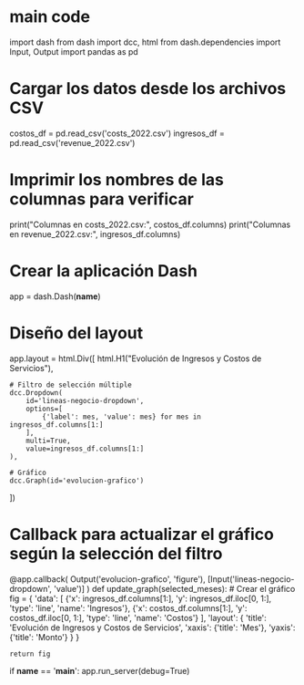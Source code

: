 # main code
import dash
from dash import dcc, html
from dash.dependencies import Input, Output
import pandas as pd

# Cargar los datos desde los archivos CSV
costos_df = pd.read_csv('costs_2022.csv')
ingresos_df = pd.read_csv('revenue_2022.csv')

# Imprimir los nombres de las columnas para verificar
print("Columnas en costs_2022.csv:", costos_df.columns)
print("Columnas en revenue_2022.csv:", ingresos_df.columns)

# Crear la aplicación Dash
app = dash.Dash(__name__)

# Diseño del layout
app.layout = html.Div([
    html.H1("Evolución de Ingresos y Costos de Servicios"),

    # Filtro de selección múltiple
    dcc.Dropdown(
        id='lineas-negocio-dropdown',
        options=[
            {'label': mes, 'value': mes} for mes in ingresos_df.columns[1:]
        ],
        multi=True,
        value=ingresos_df.columns[1:]
    ),

    # Gráfico
    dcc.Graph(id='evolucion-grafico')
])

# Callback para actualizar el gráfico según la selección del filtro
@app.callback(
    Output('evolucion-grafico', 'figure'),
    [Input('lineas-negocio-dropdown', 'value')]
)
def update_graph(selected_meses):
    # Crear el gráfico
    fig = {
        'data': [
            {'x': ingresos_df.columns[1:], 'y': ingresos_df.iloc[0, 1:], 'type': 'line', 'name': 'Ingresos'},
            {'x': costos_df.columns[1:], 'y': costos_df.iloc[0, 1:], 'type': 'line', 'name': 'Costos'}
        ],
        'layout': {
            'title': 'Evolución de Ingresos y Costos de Servicios',
            'xaxis': {'title': 'Mes'},
            'yaxis': {'title': 'Monto'}
        }
    }

    return fig

if __name__ == '__main__':
    app.run_server(debug=True)
